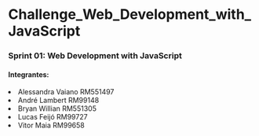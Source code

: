 # Challenge_Web_Development_with_JavaScript

<h3>Sprint 01: Web Development with JavaScript</h3>


<h4>Integrantes:</h4>

<li>Alessandra Vaiano RM551497</li>  

<li>André Lambert RM99148</li>  

<li>Bryan Willian RM551305</li>

<li>Lucas Feijó RM99727</li>
  
<li>Vitor Maia RM99658</li>

